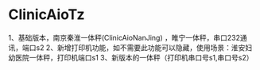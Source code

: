 # ClinicAioTz
1、基础版本，南京秦淮一体秤(ClinicAioNanJing) ，睢宁一体秤，串口232通讯，端口s2
2、新增打印机功能，如不需要此功能可以隐藏，使用场景：淮安妇幼医院一体秤，打印机端口s1
3、新版本的一体秤（打印机串口号s1,串口号s2）
